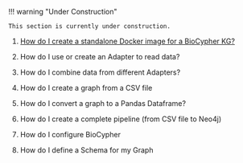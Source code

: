 !!! warning "Under Construction"

    This section is currently under construction.

1. [How do I create a standalone Docker image for a BioCypher KG?](htg001_standalone_docker_biocypher.md)

2. How do I use or create an Adapter to read data?

3. How do I combine data from different Adapters?

4. How do I create a graph from a CSV file

5. How do I convert a graph to a Pandas Dataframe?

6. How do I create a complete pipeline (from CSV file to Neo4j)

7. How do I configure BioCypher

8. How do I define a Schema for my Graph
